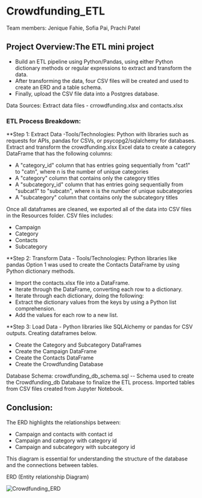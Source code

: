 # Crowdfunding_ETL

Team members: Jenique Fahie, Sofia Pai, Prachi Patel

## Project Overview:The ETL mini project
- Build an ETL pipeline using Python/Pandas,
using either Python dictionary methods or regular expressions to extract and transform the data.
- After transforming the data, four CSV files will be created and used to create an ERD and a table schema. 
- Finally, upload the CSV file data into a Postgres database.

Data Sources:
Extract data files - crrowdfunding.xlsx and contacts.xlsx

### ETL Process Breakdown:

**Step 1: Extract Data -Tools/Technologies: Python with libraries such as requests for APIs, pandas for CSVs, or psycopg2/sqlalchemy for databases.
Extract and transform the crowdfunding.xlsx Excel data to create a category DataFrame that has the following columns:
- A "category_id" column that has entries going sequentially from "cat1" to "catn", where n is the number of unique categories
- A "category" column that contains only the category titles
- A "subcategory_id" column that has entries going sequentially from "subcat1" to "subcatn", where n is the number of unique subcategories
- A "subcategory" column that contains only the subcategory titles

Once all dataframes are cleaned, we exported all of the data into CSV files in the Resources folder. CSV files includes:
- Campaign
- Category
- Contacts
- Subcategory

**Step 2: Transform Data - Tools/Technologies: Python libraries like pandas 
Option 1 was used to create the Contacts DataFrame by using Python dictionary methods.
- Import the contacts.xlsx file into a DataFrame.
- Iterate through the DataFrame, converting each row to a dictionary.
- Iterate through each dictionary, doing the following:
- Extract the dictionary values from the keys by using a Python list comprehension.
- Add the values for each row to a new list.

**Step 3: Load Data - Python libraries like SQLAlchemy or pandas for CSV outputs.
Creating dataframes below. 
- Create the Category and Subcategory DataFrames
- Create the Campaign DataFrame
- Create the Contacts DataFrame
- Create the Crowdfunding Database

Database Schema:
crowdfunding_db_schema.sql -- Schema used to create the Crowdfunding_db Database to finalize the ETL process. Imported tables from CSV files created from Jupyter Notebook.

## Conclusion: 

The ERD highlights the relationships between:
- Campaign and contacts with contact id
- Campaign and category with category id
- Campaign and subcategory with subcategory id


This diagram is essential for understanding the structure of the database and the connections between tables.

ERD (Entity relationship Diagram)

![Crowdfunding_ERD](https://github.com/user-attachments/assets/0ef2e29a-c2e9-4bc8-8697-4dec91fbbe0a)



